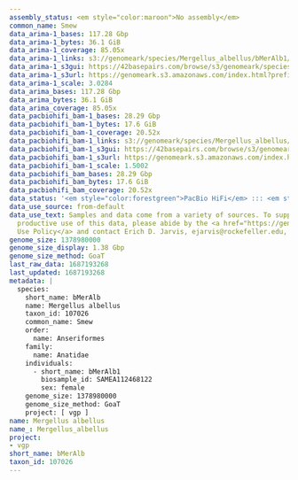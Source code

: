 ```yaml
---
assembly_status: <em style="color:maroon">No assembly</em>
common_name: Smew
data_arima-1_bases: 117.28 Gbp
data_arima-1_bytes: 36.1 GiB
data_arima-1_coverage: 85.05x
data_arima-1_links: s3://genomeark/species/Mergellus_albellus/bMerAlb1/genomic_data/arima/<br>
data_arima-1_s3gui: https://42basepairs.com/browse/s3/genomeark/species/Mergellus_albellus/bMerAlb1/genomic_data/arima/
data_arima-1_s3url: https://genomeark.s3.amazonaws.com/index.html?prefix=species/Mergellus_albellus/bMerAlb1/genomic_data/arima/
data_arima-1_scale: 3.0284
data_arima_bases: 117.28 Gbp
data_arima_bytes: 36.1 GiB
data_arima_coverage: 85.05x
data_pacbiohifi_bam-1_bases: 28.29 Gbp
data_pacbiohifi_bam-1_bytes: 17.6 GiB
data_pacbiohifi_bam-1_coverage: 20.52x
data_pacbiohifi_bam-1_links: s3://genomeark/species/Mergellus_albellus/bMerAlb1/genomic_data/pacbio_hifi/<br>
data_pacbiohifi_bam-1_s3gui: https://42basepairs.com/browse/s3/genomeark/species/Mergellus_albellus/bMerAlb1/genomic_data/pacbio_hifi/
data_pacbiohifi_bam-1_s3url: https://genomeark.s3.amazonaws.com/index.html?prefix=species/Mergellus_albellus/bMerAlb1/genomic_data/pacbio_hifi/
data_pacbiohifi_bam-1_scale: 1.5002
data_pacbiohifi_bam_bases: 28.29 Gbp
data_pacbiohifi_bam_bytes: 17.6 GiB
data_pacbiohifi_bam_coverage: 20.52x
data_status: '<em style="color:forestgreen">PacBio HiFi</em> ::: <em style="color:forestgreen">Arima</em>'
data_use_source: from-default
data_use_text: Samples and data come from a variety of sources. To support fair and
  productive use of this data, please abide by the <a href="https://genome10k.soe.ucsc.edu/data-use-policies/">Data
  Use Policy</a> and contact Erich D. Jarvis, ejarvis@rockefeller.edu, with any questions.
genome_size: 1378980000
genome_size_display: 1.38 Gbp
genome_size_method: GoaT
last_raw_data: 1687193268
last_updated: 1687193268
metadata: |
  species:
    short_name: bMerAlb
    name: Mergellus albellus
    taxon_id: 107026
    common_name: Smew
    order:
      name: Anseriformes
    family:
      name: Anatidae
    individuals:
      - short_name: bMerAlb1
        biosample_id: SAMEA112468122
        sex: female
    genome_size: 1378980000
    genome_size_method: GoaT
    project: [ vgp ]
name: Mergellus albellus
name_: Mergellus_albellus
project:
- vgp
short_name: bMerAlb
taxon_id: 107026
---
```

